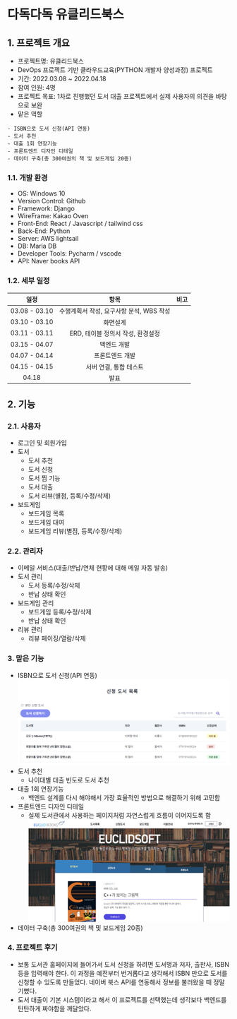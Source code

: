 # 다독다독 유클리드북스

## 1. 프로젝트 개요
- 프로젝트명: 유클리드북스
- DevOps 프로젝트 기반 클라우드교육(PYTHON 개발자 양성과정) 프로젝트
- 기간: 2022.03.08 ~ 2022.04.18
- 참여 인원: 4명
- 프로젝트 목표: 1차로 진행했던 도서 대출 프로젝트에서 실제 사용자의 의견을 바탕으로 보완
- 맡은 역할
``` text
- ISBN으로 도서 신청(API 연동)
- 도서 추천
- 대출 1회 연장기능
- 프론트엔드 디자인 디테일
- 데이터 구축(총 300여권의 책 및 보드게임 20종)
```

### 1.1. 개발 환경
- OS: Windows 10 
- Version Control: Github
- Framework: Django
- WireFrame: Kakao Oven
- Front-End: React / Javascript / tailwind css
- Back-End: Python
- Server: AWS lightsail 
- DB: Maria DB
- Developer Tools: Pycharm / vscode
- API: Naver books API


### 1.2. 세부 일정
|일정|항목|비고|
|:---:|:---:|:---:|
|03.08 - 03.10|수행계획서 작성, 요구사항 분석, WBS 작성|
|03.10 - 03.10|화면설계|
|03.11 - 03.11|ERD, 테이블 정의서 작성, 환경설정
|03.15 - 04.07|백엔드 개발
|04.07 - 04.14|프론트엔드 개발
|04.15 - 04.15|서버 연결, 통합 테스트
|04.18|발표|

## 2. 기능

### 2.1. 사용자
- 로그인 및 회원가입
- 도서 
  - 도서 추천
  - 도서 신청
  - 도서 찜 기능
  - 도서 대출
  - 도서 리뷰(별점, 등록/수정/삭제)
- 보드게임
  - 보드게임 목록 
  - 보드게임 대여
  - 보드게임 리뷰(별점, 등록/수정/삭제)


### 2.2. 관리자
- 이메일 서비스(대출/반납/연체 현황에 대해 메일 자동 발송)
- 도서 관리
  - 도서 등록/수정/삭제
  - 반납 상태 확인
- 보드게임 관리
  - 보드게임 등록/수정/삭제
  - 반납 상태 확인
- 리뷰 관리
  - 리뷰 페이징/열람/삭제


### 3. 맡은 기능
- ISBN으로 도서 신청(API 연동)
![](application.png)
- 도서 추천
  - 나이대별 대출 빈도로 도서 추천
- 대출 1회 연장기능
  - 백엔드 설계를 다시 해야해서 가장 효율적인 방법으로 해결하기 위해 고민함
- 프론트엔드 디자인 디테일
  - 실제 도서관에서 사용하는 페이지처럼 자연스럽게 흐름이 이어지도록 함
![](emain.png)
- 데이터 구축(총 300여권의 책 및 보드게임 20종)


### 4. 프로젝트 후기
- 보통 도서관 홈페이지에 들어가서 도서 신청을 하려면 도서명과 저자, 출판사, ISBN 등을 입력해야 한다. 이 과정을 예전부터 번거롭다고 생각해서 ISBN 만으로 도서를 신청할 수 있도록 만들었다. 네이버 북스 API를 연동해서 정보를 불러왔을 때 정말 기뻤다. 
- 도서 대출이 기본 시스템이라고 해서 이 프로젝트를 선택했는데 생각보다 백엔드를 탄탄하게 짜야함을 깨달았다. 
